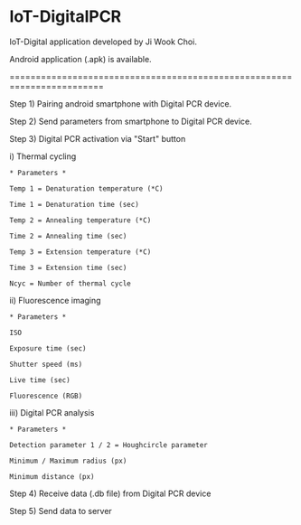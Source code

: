 # IoT-DigitalPCR

IoT-Digital application developed by Ji Wook Choi.

Android application (.apk) is available.

========================================================================

Step 1) Pairing android smartphone with Digital PCR device.

Step 2) Send parameters from smartphone to Digital PCR device.

Step 3) Digital PCR activation via "Start" button

  i) Thermal cycling
  
    * Parameters *
    
    Temp 1 = Denaturation temperature (*C)
    
    Time 1 = Denaturation time (sec)
    
    Temp 2 = Annealing temperature (*C)
    
    Time 2 = Annealing time (sec)
    
    Temp 3 = Extension temperature (*C)
    
    Time 3 = Extension time (sec)
    
    Ncyc = Number of thermal cycle
    
  ii) Fluorescence imaging
  
    * Parameters *
    
    ISO
    
    Exposure time (sec)
    
    Shutter speed (ms)
    
    Live time (sec)
    
    Fluorescence (RGB)
    
  iii) Digital PCR analysis
  
    * Parameters * 

    Detection parameter 1 / 2 = Houghcircle parameter

    Minimum / Maximum radius (px)

    Minimum distance (px)
  
Step 4) Receive data (.db file) from Digital PCR device

Step 5) Send data to server

